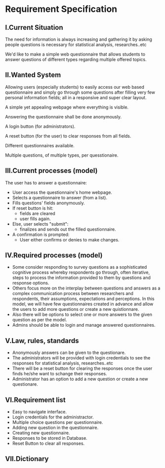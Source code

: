 # Requirement Specification

## I.Current Situation

The need for information is always increasing and gathering it by asking people questions is necessary for statistical analysis, researches..etc

We'd like to make a simple web questionnaire that allows students to answer questions of different types regarding multiple offered topics.

## II.Wanted System

Allowing users (especially students) to easily access our web based questionnaire and simply go through some questions after filling very few personal information fields; all in a responsive and super clear layout.

A simple yet appealing webpage where everything is visible.

Answering the questionnaire shall be done anonymously.

A login button (for administrators).

A reset button (for the user) to clear responses from all fields.

Different questionnaires available.

Multiple questions, of multiple types, per quesstionaire.


## III.Current processes (model)

The user has to answer a questionnaire:
- User access the questionnaire's home webpage.
- Selects a questionnaire to answer (from a list).
- Fills questions' fields anonymously.
- If reset button is hit: 
  - fields are cleared
  - user fills again.
- Else, user selects "submit":
  - finalizes and sends out the filled questionnaire.
- A confirmation is prompted:
  - User either confirms or denies to make changes.

## IV.Required processes (model)

- Some consider responding to survey questions as a sophisticated cognitive process whereby respondents go through, often iterative, steps to process the information provided to them by questions and response options.
- Others focus more on the interplay between questions and answers as a complex communication process between researchers and respondents, their assumptions, expectations and perceptions. In this model, we will have few questionnaires created in advance and allow the users to add more questions or create a new quistionnare.
- Also there will be options to select one or more answers to the given question as per the model.
- Admins should be able to login and manage answered questionnaires.

## V.Law, rules, standards

- Anonymously answers can be given to the questionare.
- The administrators will be provided with login credentials to see the responses for statistical analysis, researches..etc
- There will be a reset button for clearing the responses once the user finds he/she want to schange their responses.
- Administrator has an option to add a new question or create a new questionare.

## VI.Requirement list

- Easy to navigate interface.
- Login credentials for the administractor.
- Multiple choice questions per questionnaire.
- Adding new question in the questionnaire.
- Creating new questionnaire.
- Responses to be stored in Database.
- Reset Button to clear all responses.

## VII.Dictionary

